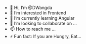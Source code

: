 - 👋 Hi, I’m @DWangda
- 👀 I’m interested in Frontend
- 🌱 I’m currently learning Angular
- 💞️ I’m looking to collaborate on ...
- 📫 How to reach me ...
- ⚡ Fun fact: If you are Hungry, Eat...

<!---
DWangda/DWangda is a ✨ special ✨ repository because its `README.md` (this file) appears on your GitHub profile.
You can click the Preview link to take a look at your changes.
--->
